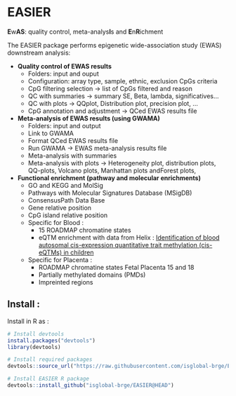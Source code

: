 # EASIER

**E**w**AS**: quality control, meta-analys**I**s and **E**n**R**ichment

The EASIER package performs epigenetic wide-association study (EWAS) downstream analysis:

* **Quality control of EWAS results**
   - Folders: input and ouput
   - Configuration: array type, sample, ethnic, exclusion CpGs criteria
   - CpG filtering selection -> list of CpGs filtered and reason
   - QC with summaries -> summary SE, Beta, lambda, significatives…
   - QC with plots -> QQplot, Distribution plot, precision plot, …
   - CpG annotation and adjustment -> QCed EWAS results file
* **Meta-analysis of EWAS results (using GWAMA)**
   - Folders: input and output
   - Link to GWAMA
   - Format QCed EWAS results file
   - Run GWAMA -> EWAS meta-analysis results file
   - Meta-analysis with summaries 
   - Meta-analysis with plots -> Heterogeneity plot, distribution plots, QQ-plots, Volcano plots, Manhattan plots andForest plots,
* **Functional enrichment (pathway and molecular enrichments)**
   - GO and KEGG and MolSig
   - Pathways with Molecular Signatures Database (MSigDB)
   - ConsensusPath Data Base
   - Gene relative position
   - CpG island relative position
   - Specific for Blood : 
      - 15 ROADMAP chromatine states
      - eQTM enrichment with data from Helix : [Identification of blood autosomal cis-expression quantitative trait methylation (cis-eQTMs) in children](https://helixomics.isglobal.org/)
   - Specific for Placenta : 
      - ROADMAP chromatine states Fetal Placenta 15 and 18  
      - Partially methylated domains (PMDs)
      - Impreinted regions


## Install : 

Install in R as : 

```r
# Install devtools
install.packages("devtools")
library(devtools)

# Install required packages 
devtools::source_url("https://raw.githubusercontent.com/isglobal-brge/EASIER/HEAD/installer.R")

# Install EASIER R package
devtools::install_github("isglobal-brge/EASIER@HEAD")
```
